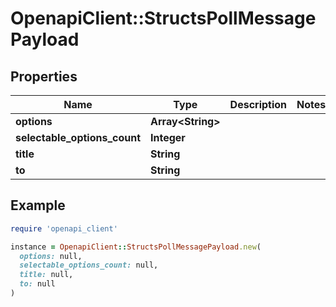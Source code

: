 # OpenapiClient::StructsPollMessagePayload

## Properties

| Name | Type | Description | Notes |
| ---- | ---- | ----------- | ----- |
| **options** | **Array&lt;String&gt;** |  |  |
| **selectable_options_count** | **Integer** |  |  |
| **title** | **String** |  |  |
| **to** | **String** |  |  |

## Example

```ruby
require 'openapi_client'

instance = OpenapiClient::StructsPollMessagePayload.new(
  options: null,
  selectable_options_count: null,
  title: null,
  to: null
)
```

